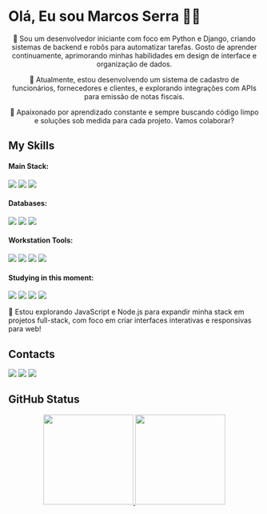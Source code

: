 # Olá, Eu sou Marcos Serra 🖖🤓

<div align="center">

👋 Sou um desenvolvedor iniciante com foco em Python e Django, criando sistemas de backend e robôs para automatizar tarefas. Gosto de aprender continuamente, aprimorando minhas habilidades em design de interface e organização de dados.

🚀 Atualmente, estou desenvolvendo um sistema de cadastro de funcionários, fornecedores e clientes, e explorando integrações com APIs para emissão de notas fiscais.

🌱 Apaixonado por aprendizado constante e sempre buscando código limpo e soluções sob medida para cada projeto. Vamos colaborar?
</div>
 
## My Skills
<h4> Main Stack: </h4>

<img src="https://img.shields.io/badge/Python-3776AB?style=for-the-badge&logo=python&logoColor=white" /> <!--python--> <img src="https://img.shields.io/badge/Django-092E20?style=for-the-badge&logo=django&logoColor=white"/> <!--django--> <img src="https://img.shields.io/badge/Git-D83B01?style=for-the-badge&logo=git&logoColor=white"/> <!--git-->

<h4> Databases: </h4>

<img src="https://img.shields.io/badge/PostgreSQL-316192?style=for-the-badge&logo=postgresql&logoColor=white"/> <!--postgresql--> <img src="https://img.shields.io/badge/MySQL-005C84?style=for-the-badge&logo=mysql&logoColor=white"/> <!--mysql--> <img src="https://img.shields.io/badge/SQLite-07405E?style=for-the-badge&logo=sqlite&logoColor=white"/> <!--sqlite-->

<h4> Workstation Tools: </h4>

<img src="https://img.shields.io/badge/Pop!_OS-48B9C7?style=for-the-badge&logo=Pop!_OS&logoColor=white"/> <!--pop!-os--> <img src="https://img.shields.io/badge/Visual_Studio_Code-0078D4?style=for-the-badge&logo=visual%20studio%20code&logoColor=white"/> <!--vscode--> <img src="https://img.shields.io/badge/Notion-000000?style=for-the-badge&logo=notion&logoColor=white"/> <!--notion-->
<img src="https://img.shields.io/badge/Docker-2CA5E0?style=for-the-badge&logo=docker&logoColor=white"/> <!--docker-->

<h4> Studying in this moment: </h4>

<img src="https://img.shields.io/badge/JavaScript-F7DF1E?style=for-the-badge&logo=javascript&logoColor=black"/> <!--js--> <img src="https://img.shields.io/badge/Node.js-43853D?style=for-the-badge&logo=node.js&logoColor=white"/> <!--node--> <img src="https://img.shields.io/badge/HTML5-E34F26?style=for-the-badge&logo=html5&logoColor=white"/> <!--html--> <img src="https://img.shields.io/badge/CSS3-1572B6?style=for-the-badge&logo=css3&logoColor=white"/> <!--css-->

<p>🎯 Estou explorando JavaScript e Node.js para expandir minha stack em projetos full-stack, com foco em criar interfaces interativas e responsivas para web!</p>

## Contacts
<div> 
  <a href="https://www.instagram.com/devmarcosserra/" target="_blank"><img src="https://img.shields.io/badge/Instagram-E4405F?style=for-the-badge&logo=instagram&logoColor=white"></a> <!--insta-->
  <a href="https://www.linkedin.com/in/marcos-serra-193788194/" target="_blank"><img src="https://img.shields.io/badge/LinkedIn-0077B5?style=for-the-badge&logo=linkedin&logoColor=white"></a> <!--linkedin-->
  <a href="mailto:devmarcosserra@gmail.com" target="_blank"><img src="https://img.shields.io/badge/Gmail-D14836?style=for-the-badge&logo=gmail&logoColor=white"></a> <!--gmail-->
</div> <!-- redes sociais -->

## GitHub Status

<div align="center">
  <a href="https://github.com/MarcosSerra1">
  <img height="180em" src="https://github-readme-stats.vercel.app/api?username=MarcosSerra1&show_icons=true&theme=radical"/>
  <img height="180em" src="https://github-readme-stats.vercel.app/api/top-langs/?username=MarcosSerra1&layout=compact&langs_count=7&theme=radical"/>
</div> <!-- meu github -->
